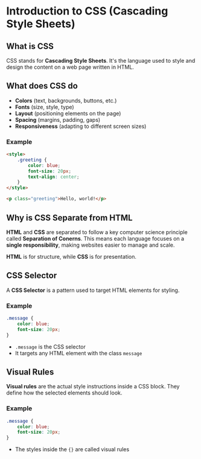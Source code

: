 # Introduction to CSS (Cascading Style Sheets)


## What is CSS

CSS stands for **Cascading Style Sheets**. It's the language used 
to style and design the content on a web page written in HTML.


## What does CSS do
- **Colors** (text, backgrounds, buttons, etc.)
- **Fonts** (size, style, type)
- **Layout** (positioning elements on the page)
- **Spacing** (margins, padding, gaps)
- **Responsiveness** (adapting to different screen sizes)

### Example
```html
<style>
    .greeting {
        color: blue;
        font-size: 20px;
        text-align: center;
    }
</style>

<p class="greeting">Hello, world!</p>
```


## Why is CSS Separate from HTML

**HTML** and **CSS** are separated to follow a key computer 
science principle called **Separation of Conerns**. This means
each language focuses on a **single responsibility**, making
websites easier to manage and scale.

**HTML** is for structure, while **CSS** is for presentation.


## CSS Selector

A **CSS Selector** is a pattern used to target HTML elements
for styling.

### Example

```css
.message {
    color: blue;
    font-size: 20px;
}
```

- `.message` is the CSS selector
- It targets any HTML element with the class `message`


## Visual Rules

**Visual rules** are the actual style instructions inside a CSS block.
They define how the selected elements should look.

### Example

```css
.message {
    color: blue;
    font-size: 20px;
}
```

- The styles inside the `{}` are called visual rules